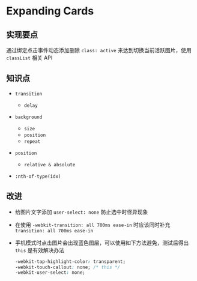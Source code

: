 # Expanding Cards

## 实现要点

通过绑定点击事件动态添加删除 `class: active` 来达到切换当前活跃图片，使用 `classList` 相关 API

## 知识点

- `transition`

  - `delay`

- `background`

  - `size`
  - `position`
  - `repeat`

- `position`

  - `relative & absolute`

- `:nth-of-type(idx)`

## 改进

- 给图片文字添加 `user-select: none` 防止选中时怪异现象

- 在使用 `-webkit-transition: all 700ms ease-in` 时应该同时补充 `transition: all 700ms ease-in`

- 手机模式时点击图片会出现蓝色图层，可以使用如下方法避免，测试后得出 `this` 是有效解决办法

  ```css
  -webkit-tap-highlight-color: transparent;
  -webkit-touch-callout: none; /* this */
  -webkit-user-select: none;
  ```
